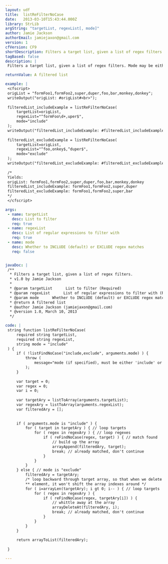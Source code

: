 ```yaml
---
layout: udf
title:  listReFilterNoCase
date:   2013-03-10T15:43:44.000Z
library: StrLib
argString: "targetList, regexList[, mode]"
author: Jamie Jackson
authorEmail: jamiejaxon@gmail.com
version: 1
cfVersion: CF9
shortDescription: Filters a target list, given a list of regex filters.
tagBased: false
description: |
 Filters a target list, given a list of regex filters. Mode may be either inclusive (default) or exclusive.

returnValue: A filtered list

example: |
 <cfscript>
 origList = "formFoo1,formFoo2,super,duper,foo,bar,monkey,donkey";
 writeOutput("origList: #origList#<br>");
 
 filteredList_includeExample = listReFilterNoCase(
     targetList=origList,
     regexList="^formFoo\d+,uper$",
     mode="include"
 );
 writeOutput("filteredList_includeExample: #filteredList_includeExample#<br>");
 
 filteredList_excludeExample = listReFilterNoCase(
     targetList=origList,
     regexList="^foo,onkey$,^duper$",
     mode="exclude"
 );
 writeOutput("filteredList_excludeExample: #filteredList_excludeExample#");
 
 /* 
 Yields:
 origList: formFoo1,formFoo2,super,duper,foo,bar,monkey,donkey
 filteredList_includeExample: formFoo1,formFoo2,super,duper
 filteredList_excludeExample: formFoo1,formFoo2,super,bar
 */
 </cfscript>

args:
 - name: targetList
   desc: List to filter
   req: true
 - name: regexList
   desc: List of regular expressions to filter with
   req: true
 - name: mode
   desc: Whether to INCLUDE (default) or EXCLUDE regex matches
   req: false


javaDoc: |
 /**
  * Filters a target list, given a list of regex filters.
  * v1.0 by Jamie Jackson
  * 
  * @param targetList      List to filter (Required)
  * @param regexList      List of regular expressions to filter with (Required)
  * @param mode      Whether to INCLUDE (default) or EXCLUDE regex matches (Optional)
  * @return A filtered list 
  * @author Jamie Jackson (jamiejaxon@gmail.com) 
  * @version 1.0, March 10, 2013 
  */

code: |
 string function listReFilterNoCase(
     required string targetList,
     required string regexList,
     string mode = "include"
 ) {
     if ( !listFindNoCase("include,exclude", arguments.mode) ) {
         throw (
             message="mode (if specified), must be either 'include' or 'exclude'"
         );
     }
     
     var target = 0;
     var regex = 0;
     var i = 0;
     
     var targetAry = listToArray(arguments.targetList);
     var regexAry = listToArray(arguments.regexList);
     var filteredAry = [];
 
     
     if ( arguments.mode is "include" ) {
         for ( target in targetAry ) { // loop targets
             for ( regex in regexAry ) { // loop regexes
                 if ( reFindNoCase(regex, target) ) { // match found
                     // build up the array
                     arrayAppend(filteredAry, target);
                     break; // already matched, don't continue
                 }
             }
         }
     } else { // mode is "exclude"
         filteredAry = targetAry;
         /* loop backward through target array, so that when we delete an
         ** element, it won't shift the array indexes around */
         for ( i=arrayLen(targetAry); i gt 0; i-- ) { // loop targets
             for ( regex in regexAry ) {
                 if ( reFindNoCase(regex, targetAry[i]) ) {
                     // whittle away at the array
                     arrayDeleteAt(filteredAry, i);
                     break; // already matched, don't continue
                 }
             }
         }
     }
     
     return arrayToList(filteredAry);
     
 }

---
```



